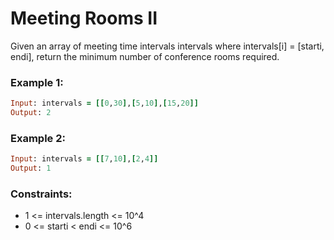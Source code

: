 # Meeting Rooms II

Given an array of meeting time intervals intervals where intervals[i] = [starti, endi], return the minimum number of conference rooms required.

### Example 1:
```ruby
Input: intervals = [[0,30],[5,10],[15,20]]
Output: 2
```
### Example 2:
```ruby
Input: intervals = [[7,10],[2,4]]
Output: 1
```
### Constraints:

- 1 <= intervals.length <= 10^4
- 0 <= starti < endi <= 10^6